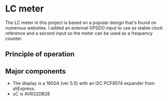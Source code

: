 # LC meter
The LC meter in this project is based on a popular design that's found on numerous websites. I added an external GPSDO input to use as stable clock reference and a second input so the meter can be used as a frequency counter.

## Principle of operation


## Major components
- The display is a 1602A (ver 5.5) with an I2C PCF8574 expander from aliExpress.
- uC is AVR32DB28
